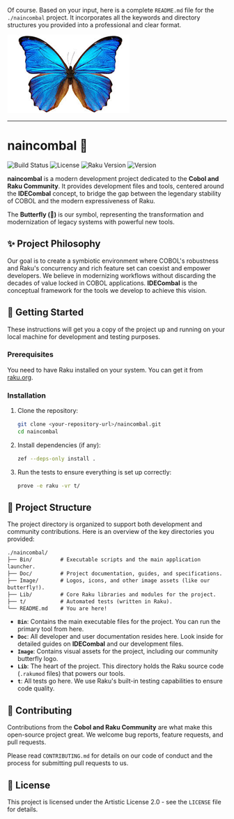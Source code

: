 Of course. Based on your input, here is a complete `README.md` file for the `./naincombal` project. It incorporates all the keywords and directory structures you provided into a professional and clear format.

<img src="../image/logon.jpeg">

---

# naincombal 🦋

![Build Status](https://img.shields.io/badge/build-passing-brightgreen)
![License](https://img.shields.io/badge/license-Artistic%202.0-blue)
![Raku Version](https://img.shields.io/badge/raku-v6.d-orange)
![Version](https://img.shields.io/badge/version-0.1.0-informational)

**naincombal** is a modern development project dedicated to the **Cobol and Raku Community**. It provides development files and tools, centered around the **IDECombal** concept, to bridge the gap between the legendary stability of COBOL and the modern expressiveness of Raku.

The **Butterfly (🦋)** is our symbol, representing the transformation and modernization of legacy systems with powerful new tools.

## ✨ Project Philosophy

Our goal is to create a symbiotic environment where COBOL's robustness and Raku's concurrency and rich feature set can coexist and empower developers. We believe in modernizing workflows without discarding the decades of value locked in COBOL applications. **IDECombal** is the conceptual framework for the tools we develop to achieve this vision.

## 🚀 Getting Started

These instructions will get you a copy of the project up and running on your local machine for development and testing purposes.

### Prerequisites

You need to have Raku installed on your system. You can get it from [raku.org](https://raku.org/downloads/).

### Installation

1.  Clone the repository:
    ```bash
    git clone <your-repository-url>/naincombal.git
    cd naincombal
    ```

2.  Install dependencies (if any):
    ```bash
    zef --deps-only install .
    ```

3.  Run the tests to ensure everything is set up correctly:
    ```bash
    prove -e raku -vr t/
    ```

## 📂 Project Structure

The project directory is organized to support both development and community contributions. Here is an overview of the key directories you provided:

```
./naincombal/
├── Bin/         # Executable scripts and the main application launcher.
├── Doc/         # Project documentation, guides, and specifications.
├── Image/       # Logos, icons, and other image assets (like our butterfly!).
├── Lib/         # Core Raku libraries and modules for the project.
├── t/           # Automated tests (written in Raku).
└── README.md    # You are here!
```

-   **`Bin`**: Contains the main executable files for the project. You can run the primary tool from here.
-   **`Doc`**: All developer and user documentation resides here. Look inside for detailed guides on **IDECombal** and our development files.
-   **`Image`**: Contains visual assets for the project, including our community butterfly logo.
-   **`Lib`**: The heart of the project. This directory holds the Raku source code (`.rakumod` files) that powers our tools.
-   **`t`**: All tests go here. We use Raku's built-in testing capabilities to ensure code quality.

## 🤝 Contributing

Contributions from the **Cobol and Raku Community** are what make this open-source project great. We welcome bug reports, feature requests, and pull requests.

Please read `CONTRIBUTING.md` for details on our code of conduct and the process for submitting pull requests to us.

## 📜 License

This project is licensed under the Artistic License 2.0 - see the `LICENSE` file for details.